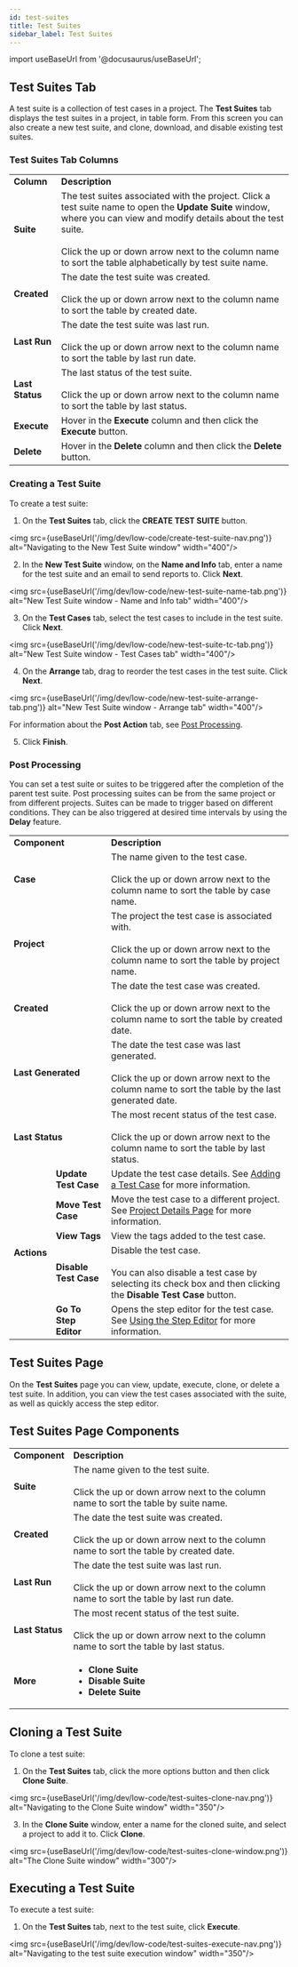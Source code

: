 ```yaml
---
id: test-suites
title: Test Suites 
sidebar_label: Test Suites 
---
```


import useBaseUrl from '@docusaurus/useBaseUrl';

## Test Suites Tab

A test suite is a collection of test cases in a project. The **Test Suites** tab displays the test suites in a project, in table form. From this screen you can also create a new test suite, and clone, download, and disable existing test suites.

### Test Suites Tab Columns

<table>
  <tr>
    <td><b>Column</b>
    </td>
    <td colspan='2'><b>Description</b>
    </td>
  </tr>
  <tr>
    <td><b>Suite</b>
    </td>
    <td colspan='2'>The test suites associated with the project. Click a test suite name to open the <b>Update Suite</b> window, where you can view and modify details about the test suite.<br/><br/>Click the up or down arrow next to the column name to sort the table alphabetically by test suite name.
    </td>
  </tr>
  <tr>
    <td><b>Created</b>
    </td>
    <td colspan='2'>The date the test suite was created.<br/><br/>Click the up or down arrow next to the column name to sort the table by created date.
    </td>
  </tr>
  <tr>
    <td><b>Last Run</b>
    </td>
    <td colspan='2'>The date the test suite was last run.<br/><br/>Click the up or down arrow next to the column name to sort the table by last run date.
    </td>
  </tr>
  <tr>
    <td><b>Last Status</b>
    </td>
    <td colspan='2'>The last status of the test suite.<br/><br/>Click the up or down arrow next to the column name to sort the table by last status.
    </td>
  </tr>
  <tr>
    <td><b>Execute</b>
    </td>
    <td colspan='2'>Hover in the <b>Execute</b> column and then click the <b>Execute</b> button.
    </td>
  </tr>
  <tr>
    <td><b>Delete</b>
    </td>
    <td colspan='2'>Hover in the <b>Delete</b> column and then click the <b>Delete</b> button.
    </td>
  </tr>
  
</table>

### Creating a Test Suite

To create a test suite:

1. On the **Test Suites** tab, click the **CREATE TEST SUITE** button.

<img src={useBaseUrl('/img/dev/low-code/create-test-suite-nav.png')} alt="Navigating to the New Test Suite window" width="400"/>

2. In the **New Test Suite** window, on the **Name and Info** tab, enter a name for the test suite and an email to send reports to. Click **Next**.

<img src={useBaseUrl('/img/dev/low-code/new-test-suite-name-tab.png')} alt="New Test Suite window - Name and Info tab" width="400"/>

3. On the **Test Cases** tab, select the test cases to include in the test suite. Click **Next**.

<img src={useBaseUrl('/img/dev/low-code/new-test-suite-tc-tab.png')} alt="New Test Suite window - Test Cases tab" width="400"/>

4. On the **Arrange** tab, drag to reorder the test cases in the test suite. Click **Next**.

<img src={useBaseUrl('/img/dev/low-code/new-test-suite-arrange-tab.png')} alt="New Test Suite window - Arrange tab" width="400"/>

For information about the **Post Action** tab, see [Post Processing](#post-processing).

5. Click **Finish**.

### Post Processing

You can set a test suite or suites to be triggered after the completion of the parent test suite. Post processing suites can be from the same project or from different projects. Suites can be made to trigger based on different conditions. They can be also triggered at desired time intervals by using the **Delay** feature.



<table>
  <tr>
    <td colspan='2'><b>Component</b>
    </td>
    <td><b>Description</b>
    </td>
  </tr>
  <tr>
    <td colspan='2'><b>Case</b>
    </td>
    <td>The name given to the test case.<br/><br/>Click the up or down arrow next to the column name to sort the table by case name.
    </td>
  </tr>
  <tr>
    <td colspan='2'><b>Project</b>
    </td>
    <td>The project the test case is associated with.<br/><br/>Click the up or down arrow next to the column name to sort the table by project name.
    </td>
  </tr>
  <tr>
    <td colspan='2'><b>Created</b>
    </td>
    <td>The date the test case was created.<br/><br/>Click the up or down arrow next to the column name to sort the table by created date.
    </td>
  </tr>
  <tr>
    <td colspan='2'><b>Last Generated</b>
    </td>
    <td>The date the test case was last generated.<br/><br/>Click the up or down arrow next to the column name to sort the table by the last generated date.
    </td>
  </tr>
  <tr>
    <td colspan='2'><b>Last Status</b>
    </td>
    <td>The most recent status of the test case.<br/><br/>Click the up or down arrow next to the column name to sort the table by last status.
    </td>
  </tr>
  <tr>
    <td rowspan='5'><b>Actions</b>
    </td>
    <td><b>Update Test Case</b>
    </td>
    <td>Update the test case details. See <a href="/dev/low-code/projects/test-cases.md#adding-a-test-case">Adding a Test Case</a> for more information.
    </td>
  </tr>
  <tr>
    <td><b>Move Test Case</b>
    </td>
    <td>Move the test case to a different project. See <a href="/dev/low-code/projects/project-details.md">Project Details Page</a> for more information.
    </td>
  </tr>
  <tr>
    <td><b>View Tags</b>
    </td>
    <td>View the tags added to the test case.
    </td>
  </tr>
  <tr>
    <td><b>Disable Test Case</b>
    </td>
    <td>Disable the test case.<br/><br/>You can also disable a test case by selecting its check box and then clicking the <b>Disable Test Case</b> button.
    </td>
  </tr>
  <tr>
    <td><b>Go To Step Editor</b>
    </td>
    <td>Opens the step editor for the test case. See <a href="/dev/low-code/projects/test-cases.md#using-the-step-editor">Using the Step Editor</a> for more information.
    </td>
  </tr>
</table>


## Test Suites Page
On the **Test Suites** page you can view, update, execute, clone, or delete a test suite. In addition, you can view the test cases associated with the suite, as well as quickly access the step editor.

## Test Suites Page Components

<table>
  <tr>
    <td colspan='2'><b>Component</b>
    </td>
    <td><b>Description</b>
    </td>
  </tr>
  <tr>
    <td colspan='2'><b>Suite</b>
    </td>
    <td>The name given to the test suite.<br/><br/>Click the up or down arrow next to the column name to sort the table by suite name.
    </td>
  </tr>
  <tr>
    <td colspan='2'><b>Created</b>
    </td>
    <td>The date the test suite was created.<br/><br/>Click the up or down arrow next to the column name to sort the table by created date.
    </td>
  </tr>
  <tr>
    <td colspan='2'><b>Last Run</b>
    </td>
    <td>The date the test suite was last run.<br/><br/>Click the up or down arrow next to the column name to sort the table by last run date.
    </td>
  </tr>
  <tr>
    <td colspan='2'><b>Last Status</b>
    </td>
    <td>The most recent status of the test suite.<br/><br/>Click the up or down arrow next to the column name to sort the table by last status.
    </td>
  </tr>

  <tr>
    <td colspan='2'><b>More</b>
    </td>
    <td><ul>
    <li><b>Clone Suite</b></li>
    <li><b>Disable Suite</b></li>
    <li><b>Delete Suite</b></li>
    </ul>
    </td>
  </tr>
</table>

## Cloning a Test Suite

To clone a test suite:

1. On the **Test Suites** tab, click the more options button and then click **Clone Suite**.

<img src={useBaseUrl('/img/dev/low-code/test-suites-clone-nav.png')} alt="Navigating to the Clone Suite window" width="350"/>

3. In the **Clone Suite** window, enter a name for the cloned suite, and select a project to add it to. Click **Clone**.

<img src={useBaseUrl('/img/dev/low-code/test-suites-clone-window.png')} alt="The Clone Suite window" width="300"/>

## Executing a Test Suite

To execute a test suite:

1.  On the **Test Suites** tab, next to the test suite, click **Execute**.

<img src={useBaseUrl('/img/dev/low-code/test-suites-execute-nav.png')} alt="Navigating to the test suite execution window" width="350"/>
